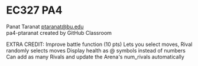 # EC327 PA4
Panat Taranat ptaranat@bu.edu  
pa4-ptaranat created by GitHub Classroom  

EXTRA CREDIT: 
Improve battle function (10 pts)
Lets you select moves, Rival randomly selects moves
Display health as @ symbols instead of numbers
Can add as many Rivals and update the Arena's num_rivals automatically
